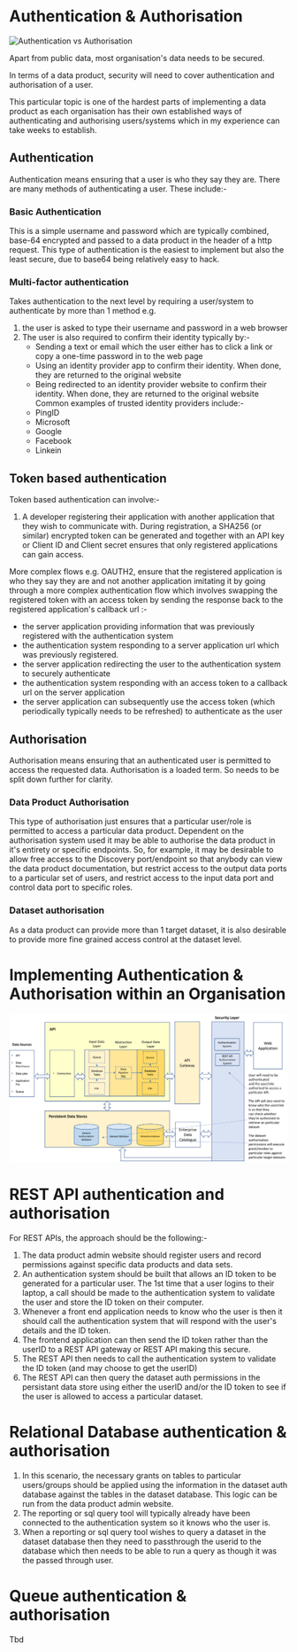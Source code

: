 # Authentication & Authorisation

![Authentication vs Authorisation](https://miro.medium.com/max/413/0*nrG185aDIksAga3W.jpg)

Apart from public data, most organisation's data needs to be secured. 

In terms of a data product, security will need to cover authentication and authorisation of a user.

This particular topic is one of the hardest parts of implementing a data product as each organisation has their 
own established ways of authenticating and authorising users/systems which in my experience can take weeks to establish.

## Authentication
Authentication means ensuring that a user is who they say they are. There are many methods of authenticating a user. 
These include:-

### Basic Authentication
This is a simple username and password which are typically combined, base-64 encrypted and passed to a data product in the header of a http request.
This type of authentication is the easiest to implement but also the least secure, due to base64 being relatively easy to hack. 

### Multi-factor authentication
Takes authentication to the next level by requiring a user/system to authenticate by more than 1 method 
e.g. 
1. the user is asked to type their username and password in a web browser
2. The user is also required to confirm their identity typically by:-
   * Sending a text or email which the user either has to click a link or copy a one-time password in to the web page
   * Using an identity provider app to confirm their identity. When done, they are returned to the original website
   * Being redirected to an identity provider website to confirm their identity. When done, they are returned to the original website
   Common examples of trusted identity providers include:-
   * PingID
   * Microsoft
   * Google
   * Facebook
   * Linkein

## Token based authentication
   Token based authentication can involve:-
   1. A developer registering their application with another application that they wish to communicate with. During registration, a SHA256 (or similar) encrypted token can be generated and together with an API key or Client ID and Client secret ensures that only registered applications can gain access.

   More complex flows e.g. OAUTH2, ensure that the registered application is who they say they are and not another application imitating it by going through a more complex authentication flow which involves swapping the registered token with an access token by sending the response back to the registered application's callback url :-
   * the server application providing information that was previously registered with the authentication system
   * the authentication system responding to a server application url which was previously registered.
   * the server application redirecting the user to the authentication system to securely authenticate
   * the authentication system responding with an access token to a callback url on the server application
   * the server application can subsequently use the access token (which periodically typically needs to be refreshed) to authenticate as the user

## Authorisation
Authorisation means ensuring that an authenticated user is permitted to access the requested data.
Authorisation is a loaded term. So needs to be split down further for clarity.

### Data Product Authorisation
This type of authorisation just ensures that a particular user/role is permitted to access a particular data product. 
Dependent on the authorisation system used it may be able to authorise the data product in it's entirety or specific endpoints.
So, for example, it may be desirable to allow free access to the Discovery port/endpoint so that anybody can view the data product documentation, but restrict access to the output data ports
to a particular set of users, and restrict access to the input data port and control data port to specific roles.

### Dataset authorisation
As a data product can provide more than 1 target dataset, it is also desirable to provide more fine grained access control at the dataset level.

# Implementing Authentication & Authorisation within an Organisation
![Proposed authentication & authorisation architecture](dp-authentication.png)

# REST API authentication and authorisation
For REST APIs, the approach should be the following:-

1. The data product admin website should register users and record permissions against specific data products and data sets.
2. An authentication system should be built that allows an ID token to be generated for a particular user. The 1st time that a user logins to their laptop, a call should be made to the authentication system to validate the user and store the ID token on their computer.
3. Whenever a front end application needs to know who the user is then it should call the authentication system that will respond with the user's details and the ID token.
4. The frontend application can then send the ID token rather than the userID to a REST API gateway or REST API making this secure.
5. The REST API then needs to call the authentication system to validate the ID token (and may choose to get the userID)
6. The REST API can then query the dataset auth permissions in the persistant data store using either the userID and/or the ID token to see if the user is allowed to access a particular dataset.

# Relational Database authentication & authorisation
1. In this scenario, the necessary grants on tables to particular users/groups should be applied using the information in the dataset auth database against the tables in the dataset database. This logic can be run from the data product admin website.
2. The reporting or sql query tool will typically already have been connected to the authentication system so it knows who the user is.
3. When a reporting or sql query tool wishes to query a dataset in the dataset database then they need to passthrough the userid to the database which then needs to be able to run a query as though it was the passed through user.

# Queue authentication & authorisation
Tbd